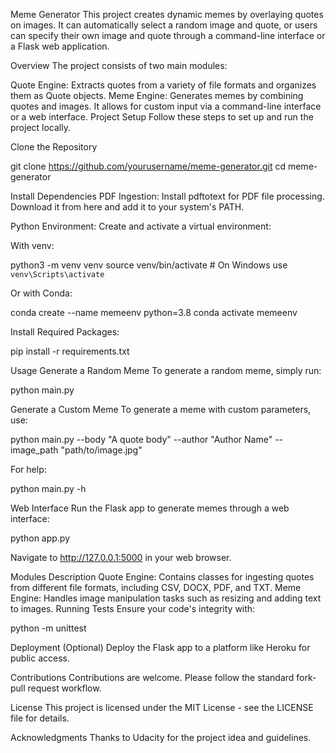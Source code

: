 Meme Generator
This project creates dynamic memes by overlaying quotes on images. It can automatically select a random image and quote, or users can specify their own image and quote through a command-line interface or a Flask web application.

Overview
The project consists of two main modules:

Quote Engine: Extracts quotes from a variety of file formats and organizes them as Quote objects.
Meme Engine: Generates memes by combining quotes and images. It allows for custom input via a command-line interface or a web interface.
Project Setup
Follow these steps to set up and run the project locally.

Clone the Repository

git clone https://github.com/yourusername/meme-generator.git
cd meme-generator

Install Dependencies
PDF Ingestion: Install pdftotext for PDF file processing. Download it from here and add it to your system's PATH.

Python Environment: Create and activate a virtual environment:

With venv:

python3 -m venv venv
source venv/bin/activate  # On Windows use `venv\Scripts\activate`

Or with Conda:

conda create --name memeenv python=3.8
conda activate memeenv

Install Required Packages:

pip install -r requirements.txt

Usage
Generate a Random Meme
To generate a random meme, simply run:

python main.py

Generate a Custom Meme
To generate a meme with custom parameters, use:

python main.py --body "A quote body" --author "Author Name" --image_path "path/to/image.jpg"

For help:

python main.py -h

Web Interface
Run the Flask app to generate memes through a web interface:

python app.py

Navigate to http://127.0.0.1:5000 in your web browser.

Modules Description
Quote Engine: Contains classes for ingesting quotes from different file formats, including CSV, DOCX, PDF, and TXT.
Meme Engine: Handles image manipulation tasks such as resizing and adding text to images.
Running Tests
Ensure your code's integrity with:

python -m unittest

Deployment
(Optional) Deploy the Flask app to a platform like Heroku for public access.

Contributions
Contributions are welcome. Please follow the standard fork-pull request workflow.

License
This project is licensed under the MIT License - see the LICENSE file for details.

Acknowledgments
Thanks to Udacity for the project idea and guidelines.
